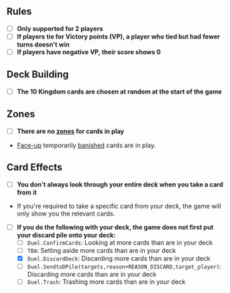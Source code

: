 ## Rules
- [ ] **Only supported for 2 players**
- [ ] **If players tie for Victory points (VP), a player who tied but had fewer turns doesn't win**
- [ ] **If players have negative VP, their score shows 0**
## Deck Building
- [ ] **The 10 Kingdom cards are chosen at random at the start of the game**
## Zones
- [ ] **There are no [zones](https://yugioh.fandom.com/wiki/Zone) for cards in play**
- [Face-up](https://yugioh.fandom.com/wiki/Face-up) temporarily [banished](https://yugioh.fandom.com/wiki/Banish) cards are in play.
## Card Effects
- [ ] **You don't always look through your entire deck when you take a card from it**
- If you're required to take a specific card from your deck, the game will only show you the relevant cards.
- [ ] **If you do the following with your deck, the game does not first put your discard pile onto your deck:**
	- [ ] `Duel.ConfirmCards`: Looking at more cards than are in your deck
	- [ ] `TBA`: Setting aside more cards than are in your deck
	- [x] `Duel.DiscardDeck`: Discarding more cards than are in your deck
	- [ ] `Duel.SendtoDPile(targets,reason+REASON_DISCARD,target_player)`: Discarding more cards than are in your deck
	- [ ] `Duel.Trash`: Trashing more cards than are in your deck
